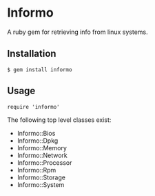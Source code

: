 # Informo 

A ruby gem for retrieving info from linux systems.

## Installation

```
$ gem install informo
```

## Usage

```
require 'informo'
```

The following top level classes exist:

- Informo::Bios
- Informo::Dpkg
- Informo::Memory
- Informo::Network
- Informo::Processor
- Informo::Rpm
- Informo::Storage
- Informo::System


